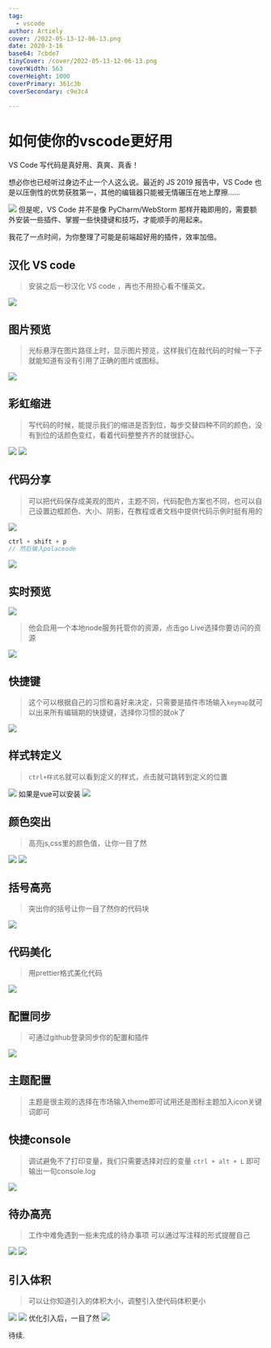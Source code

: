 ```yaml
---
tag:
  - vscode
author: Artiely
cover: /2022-05-13-12-06-13.png
date: 2020-3-16
base64: 7cbde7
tinyCover: /cover/2022-05-13-12-06-13.png
coverWidth: 563
coverHeight: 1000
coverPrimary: 361c3b
coverSecondary: c9e3c4

---
```

# 如何使你的vscode更好用

VS Code 写代码是真好用、真爽、真香！

想必你也已经听过身边不止一个人这么说。最近的 JS 2019 报告中，VS Code 也是以压倒性的优势获胜第一，其他的编辑器只能被无情碾压在地上摩擦……

![](./20200316094033.png)
但是呢，VS Code 并不是像 PyCharm/WebStorm 那样开箱即用的，需要额外安装一些插件、掌握一些快捷键和技巧，才能顺手的用起来。

我花了一点时间，为你整理了可能是前端超好用的插件，效率加倍。

## 汉化 VS code

> 安装之后一秒汉化 VS code ，再也不用担心看不懂英文。

![](./20200316094539.png)

## 图片预览

> 光标悬浮在图片路径上时，显示图片预览，这样我们在敲代码的时候一下子就能知道有没有引用了正确的图片或图标。

![](./20200316094929.png)

## 彩虹缩进

> 写代码的时候，能提示我们的缩进是否到位，每步交替四种不同的颜色，没有到位的话颜色变红，看着代码整整齐齐的就很舒心。

![](./20200316095145.png)
![](./20200316095216.png)

## 代码分享

> 可以把代码保存成美观的图片，主题不同，代码配色方案也不同，也可以自己设置边框颜色、大小、阴影，在教程或者文档中提供代码示例时挺有用的

![](./20200316095553.png)

```js
ctrl + shift + p
// 然后输入polaceode
```

![](./20200316095831.png)

## 实时预览

![](./20200316101703.png)

> 他会启用一个本地node服务托管你的资源，点击go Live选择你要访问的资源

![](./20200316101814.png)

## 快捷键

> 这个可以根据自己的习惯和喜好来决定，只需要是插件市场输入`keymap`就可以出来所有编辑期的快捷键，选择你习惯的就ok了

![](./20200316102430.png)

## 样式转定义

> `ctrl+样式名`就可以看到定义的样式，点击就可跳转到定义的位置

![](./20200316103846.png)
如果是vue可以安装
![](./20200316103709.png)

## 颜色突出

> 高亮js,css里的颜色值，让你一目了然

![](./20200316104309.png)
![](./20200316104406.png)

## 括号高亮

> 突出你的括号让你一目了然你的代码块

![](./20200316104653.png)

## 代码美化

> 用prettier格式美化代码

![](./20200316105524.png)

## 配置同步

> 可通过github登录同步你的配置和插件

![](./20200316110305.png)

## 主题配置

> 主题是很主观的选择在市场输入theme即可试用还是图标主题加入icon关键词即可

## 快捷console

> 调试避免不了打印变量，我们只需要选择对应的变量 `ctrl + alt + L` 即可输出一句console.log

![](./20200316110847.png)

## 待办高亮

> 工作中难免遇到一些未完成的待办事项 可以通过写注释的形式提醒自己

![](./20200316111512.png)
![](./20200316111609.png)

## 引入体积

> 可以让你知道引入的体积大小，调整引入使代码体积更小

![](./20200316113433.png)
![](./20200316113649.png)
优化引入后，一目了然
![](./20200316113742.png)

待续.
